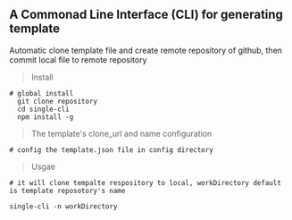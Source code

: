 ## A Commonad Line Interface (CLI) for generating template

 Automatic clone template file and create remote repository of github,
 then commit local file to remote repository

> Install

```
# global install
  git clone repository
  cd single-cli
  npm install -g

```

> The template's clone_url and name configuration

```
# config the template.json file in config directory

```

> Usgae

```
# it will clone tempalte respository to local, workDirectory default is template reposotory's name

single-cli -n workDirectory

```


